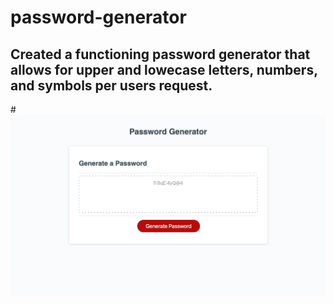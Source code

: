 # password-generator

## Created a functioning password generator that allows for upper and lowecase letters, numbers, and symbols per users request.

#![](assets/password-gen.png)

